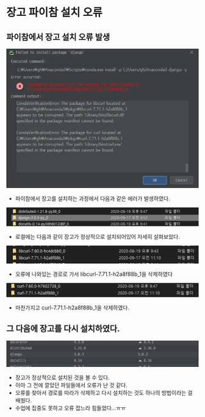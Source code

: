# 장고 파이참 설치 오류 

## 파이참에서 장고 설치 오류 발생

![error01](./img/error01.png)

- 파이참에서 장고를 설치하는 과정에서 다음과 같은 에러가 발생하였다.

![error02](./img/error02.png)

- 로컬에는 다음과 같이 장고가 정상적으로 설치되어있어 자세히 살펴보았다.

![error03](./img/error03.png)

- 오류에 나와있는 경로로 가서 libcurl-7.71.1-h2a8f88b_1을 삭제하였다

![error04](./img/error04.png)

- 마찬가지고 curl-7.71.1-h2a8f88b_1을 삭제하였다.

## 그 다음에 장고를 다시 설치하였다.

![django](./img/django.png)

- 장고가 정상적으로 설치된 것을 볼 수 있다.
- 아마 그 전에 깔았던 파일들에서 오류가 난 것 같다.
- 오류를 찾아서 경로를 따라가 삭제하고 다시 설치하는 것도 하나의 방법이라는 걸 배웠다.
- 수업에 집중도 못하고 오류 잡느라 힘들었다...ㅠㅠ